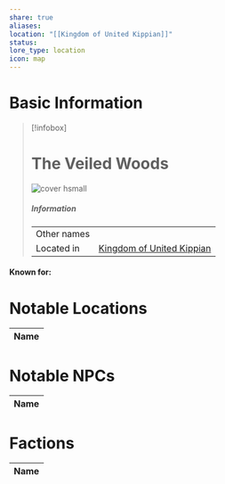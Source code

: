 ```yaml
---
share: true
aliases: 
location: "[[Kingdom of United Kippian]]"
status: 
lore_type: location
icon: map
---
```

# Basic Information
> [!infobox]
> # The Veiled Woods
> ![cover hsmall](insertimage.png)
> ##### Information
> |   |  |
> | ---- | ---- |
> | Other names | |
> | Located in | [Kingdom of United Kippian](../Kingdoms/Kingdom%20of%20United%20Kippian.md)|
#### Known for:
# Notable Locations
| Name |
| ---- |

# Notable NPCs
| Name |
| ---- |

# Factions
| Name |
| ---- |
